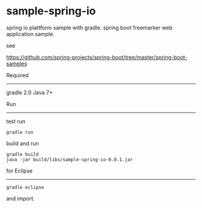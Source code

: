 sample-spring-io
====================

spring io plattform sample with gradle.
spring boot freemarker web application sample.

see

https://github.com/spring-projects/spring-boot/tree/master/spring-boot-samples

Required
________

gradle 2.0
Java 7+

Run
_____

test run

    gradle run

build and run

    gradle build
    java -jar build/libs/sample-spring-io-0.0.1.jar

for Eclipse
_____________


    gradle eclipse

and import.
